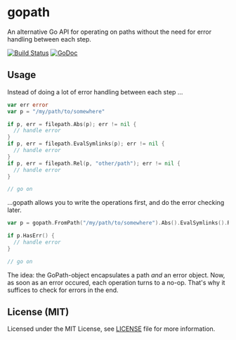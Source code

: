 # gopath
An alternative Go API for operating on paths without the need for error handling between each step.

[![Build Status](https://travis-ci.org/fxnn/gopath.svg?branch=master)](https://travis-ci.org/fxnn/gopath)
[![GoDoc](https://godoc.org/github.com/fxnn/gopath?status.svg)](https://godoc.org/github.com/fxnn/gopath)

## Usage

Instead of doing a lot of error handling between each step ...

```go
var err error
var p = "/my/path/to/somewhere"

if p, err = filepath.Abs(p); err != nil {
  // handle error
}
if p, err = filepath.EvalSymlinks(p); err != nil {
  // handle error
}
if p, err = filepath.Rel(p, "other/path"); err != nil {
  // handle error
}

// go on
```

...gopath allows you to write the operations first, and do the error checking later.

```go
var p = gopath.FromPath("/my/path/to/somewhere").Abs().EvalSymlinks().Rel("other/path")

if p.HasErr() {
  // handle error
}

// go on
```

The idea: the GoPath-object encapsulates a path _and_ an error object.
Now, as soon as an error occured, each operation turns to a no-op.
That's why it suffices to check for errors in the end.

## License (MIT)

Licensed under the MIT License, see [LICENSE](LICENSE) file for more information.
